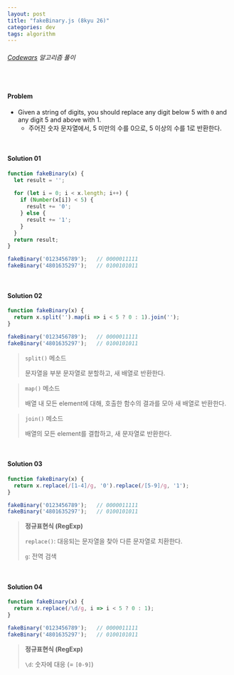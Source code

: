 ```yaml
---
layout: post
title: "fakeBinary.js (8kyu 26)"
categories: dev
tags: algorithm
---
```


###### [Codewars](https://www.codewars.com) 알고리즘 풀이

<br>

#### Problem

- Given a string of digits, you should replace any digit below 5 with `0` and any digit 5 and above with 1.
  - 주어진 숫자 문자열에서, 5 미만의 수를 0으로, 5 이상의 수를 1로 반환한다.

<br>

#### Solution 01

```js
function fakeBinary(x) {
  let result = '';
  
  for (let i = 0; i < x.length; i++) {
    if (Number(x[i]) < 5) {
      result += '0';
    } else {
      result += '1';
    }
  }
  return result;
}

fakeBinary('0123456789');	// 0000011111
fakeBinary('4801635297');	// 0100101011
```

<br>

#### Solution 02

```js
function fakeBinary(x) {
  return x.split('').map(i => i < 5 ? 0 : 1).join('');
}

fakeBinary('0123456789');	// 0000011111
fakeBinary('4801635297');	// 0100101011
```

> `split()` 메소드
>
> 문자열을 부분 문자열로 분할하고, 새 배열로 반환한다.

> `map()` 메소드
>
> 배열 내 모든 element에 대해, 호출한 함수의 결과를 모아 새 배열로 반환한다.

> `join()` 메소드
>
> 배열의 모든 element를 결합하고, 새 문자열로 반환한다.

<br>

#### Solution 03

```js
function fakeBinary(x) {
  return x.replace(/[1-4]/g, '0').replace(/[5-9]/g, '1');
}

fakeBinary('0123456789');	// 0000011111
fakeBinary('4801635297');	// 0100101011
```

> **정규표현식 (RegExp)**
>
> `replace()`: 대응되는 문자열을 찾아 다른 문자열로 치환한다.
>
> `g`: 전역 검색

<br>

#### Solution 04

```js
function fakeBinary(x) {
  return x.replace(/\d/g, i => i < 5 ? 0 : 1);
}

fakeBinary('0123456789');	// 0000011111
fakeBinary('4801635297');	// 0100101011
```

> **정규표현식 (RegExp)**
>
> `\d`: 숫자에 대응 (= `[0-9]`)

<br>

<br>
